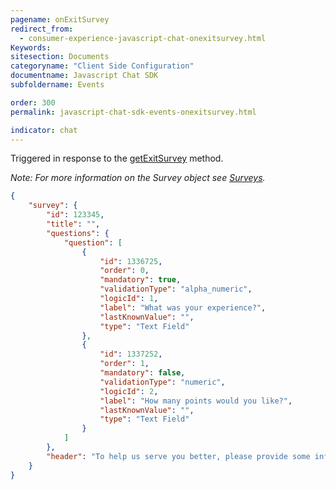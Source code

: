 ```yaml
---
pagename: onExitSurvey
redirect_from:
  - consumer-experience-javascript-chat-onexitsurvey.html
Keywords:
sitesection: Documents
categoryname: "Client Side Configuration"
documentname: Javascript Chat SDK
subfoldername: Events

order: 300
permalink: javascript-chat-sdk-events-onexitsurvey.html

indicator: chat
---
```


Triggered in response to the [getExitSurvey](consumer-experience-javascript-chat-getexitsurvey.html) method.

*Note: For more information on the Survey object see [Surveys](consumer-experience-javascript-chat-surveys.html).*

```json
{
    "survey": {
        "id": 123345,
        "title": "",
        "questions": {
            "question": [
                {
                    "id": 1336725,
                    "order": 0,
                    "mandatory": true,
                    "validationType": "alpha_numeric",
                    "logicId": 1,
                    "label": "What was your experience?",
                    "lastKnownValue": "",
                    "type": "Text Field"
                },
                {
                    "id": 1337252,
                    "order": 1,
                    "mandatory": false,
                    "validationType": "numeric",
                    "logicId": 2,
                    "label": "How many points would you like?",
                    "lastKnownValue": "",
                    "type": "Text Field"
                }
            ]
        },
        "header": "To help us serve you better, please provide some information before we begin your chat."
    }
}
```